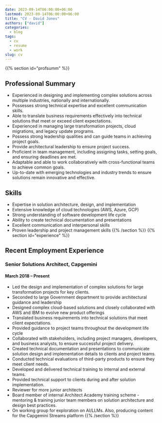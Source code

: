 ```yaml
---
date: 2023-09-14T06:00:00+06:00
lastmod: 2023-09-14T06:00:00+06:00
title: "CV - David Jones"
authors: ["david"]
categories:
  - blog
tags:
  - cv
  - resume
  - work
slug: cv
---
```

{{% section id="profsumm" %}}
## Professional Summary ##
- Experienced in designing and implementing complex solutions across multiple industries, nationally and internationally.
- Possesses strong technical expertise and excellent communication skills.
- Able to translate business requirements effectively into technical solutions that meet or exceed client expectations.
- Experienced in managing large transformation projects, cloud migrations, and legacy update programs.
- Possess strong leadership qualities and can guide teams in achieving project goals.
- Provide architectural leadership to ensure project success.
- Proficient in team management, including assigning tasks, setting goals, and ensuring deadlines are met.
- Adaptable and able to work collaboratively with cross-functional teams to achieve common goals.
- Up-to-date with emerging technologies and industry trends to ensure solutions remain innovative and effective.

## Skills ##
- Expertise in solution architecture, design, and implementation
- Extensive knowledge of cloud technologies (AWS, Azure, GCP)
- Strong understanding of software development life cycle
- Ability to create technical documentation and presentations
- Excellent communication and interpersonal skills
- Proven leadership and project management skills
{{% /section %}}
{{% section id="experience" %}}
## Recent Employment Experience ##
### Senior Solutions Architect, Capgemini ###
#### March 2018 – Present ####

- Led the design and implementation of complex solutions for large transformation projects for key clients.
- Seconded to large Government department to provide architectural guidance and leadership
- Designed complex cloud-based solutions and closely collaborated with AWS and IBM to evolve new product offerings
- Translated business requirements into technical solutions that meet client expectations.
- Provided guidance to project teams throughout the development life cycle 
- Collaborated with stakeholders, including project managers, developers, and business analysts, to ensure successful project delivery.
- Created technical documentation and presentations to communicate solution design and implementation details to clients and project teams.
- Conducted technical evaluations of third-party products to ensure they meet client needs.
- Developed and delivered technical training to internal and external teams.
- Provided technical support to clients during and after solution implementation.
- Reviewer for more junior architects
- Board member of internal Architect Academy training scheme - mentoring & training junior team members on solution architecture and design best practices.
- On working group for exploration on AI/LLMs. Also, producing content for the Capgemini Streams platform
{{% /section %}}